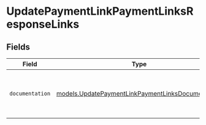 # UpdatePaymentLinkPaymentLinksResponseLinks


## Fields

| Field                                                                                                        | Type                                                                                                         | Required                                                                                                     | Description                                                                                                  |
| ------------------------------------------------------------------------------------------------------------ | ------------------------------------------------------------------------------------------------------------ | ------------------------------------------------------------------------------------------------------------ | ------------------------------------------------------------------------------------------------------------ |
| `documentation`                                                                                              | [models.UpdatePaymentLinkPaymentLinksDocumentation](../models/updatepaymentlinkpaymentlinksdocumentation.md) | :heavy_check_mark:                                                                                           | The URL to the generic Mollie API error handling guide.                                                      |